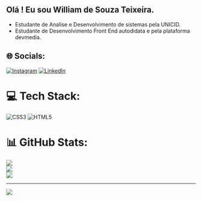 ## Olá ! Eu sou William de Souza Teixeira.
- Estudante de Analise e Desenvolvimento de sistemas pela UNICID.<br>
- Estudante de Desenvolvimento Front End autodidata e pela plataforma devmedia.<br>


## 🌐 Socials:
[![Instagram](https://img.shields.io/badge/Instagram-%23E4405F.svg?logo=Instagram&logoColor=white)](https://instagram.com/williamsouzatx) [![LinkedIn](https://img.shields.io/badge/LinkedIn-%230077B5.svg?logo=linkedin&logoColor=white)](https://www.linkedin.com/in/william-souza-758330254/) 

# 💻 Tech Stack:
![CSS3](https://img.shields.io/badge/css3-%231572B6.svg?style=for-the-badge&logo=css3&logoColor=white) ![HTML5](https://img.shields.io/badge/html5-%23E34F26.svg?style=for-the-badge&logo=html5&logoColor=white)
# 📊 GitHub Stats:
![](https://github-readme-stats.vercel.app/api?username=WilliamSouzaTx&theme=radical&hide_border=false&include_all_commits=false&count_private=false)<br/>
![](https://github-readme-streak-stats.herokuapp.com/?user=WilliamSouzaTx&theme=radical&hide_border=false)<br/>
![](https://github-readme-stats.vercel.app/api/top-langs/?username=WilliamSouzaTx&theme=radical&hide_border=false&include_all_commits=false&count_private=false&layout=compact)

---
[![](https://visitcount.itsvg.in/api?id=WilliamSouzaTx&icon=0&color=0)](https://visitcount.itsvg.in)

<!-- Proudly created with GPRM ( https://gprm.itsvg.in ) -->
